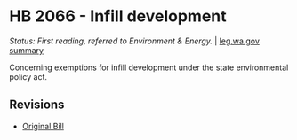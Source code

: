 # HB 2066 - Infill development
*Status: First reading, referred to Environment & Energy.* | [leg.wa.gov summary](https://app.leg.wa.gov/billsummary?BillNumber=2066&Year=2021)

Concerning exemptions for infill development under the state environmental policy act.

## Revisions
* [Original Bill](1/)